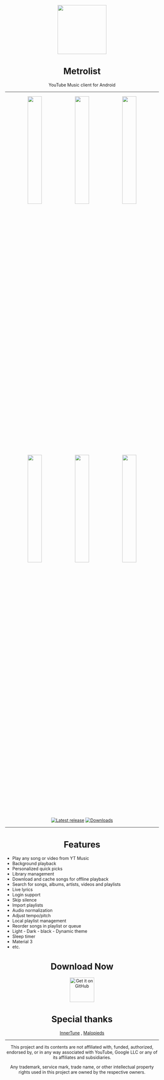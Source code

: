 <div align="center">
<img src="https://raw.githubusercontent.com/mostafaalagamy/Metrolist/main/ic_launcher_github.webp" width="160" height="160" style="display: block; margin: 0 auto"/>
<h1>Metrolist</h1>
<p>YouTube Music client for Android</p>
</div>

---

<p align="center">
  <img src="https://github.com/mostafaalagamy/Metrolist/blob/v6.0.0/screenshot_1.jpeg" width="30%" />
  <img src="https://github.com/mostafaalagamy/Metrolist/blob/v6.0.0/screenshot_2.jpeg" width="30%" />
  <img src="https://github.com/mostafaalagamy/Metrolist/blob/v6.0.0/screenshot_3.jpeg" width="30%" />

  <img src="https://github.com/mostafaalagamy/Metrolist/blob/v6.0.0/screenshot_4.jpeg" width="30%" />
  <img src="https://github.com/mostafaalagamy/Metrolist/blob/v6.0.0/screenshot_7.jpeg" width="30%" />
  <img src="https://github.com/mostafaalagamy/Metrolist/blob/v6.0.0/Screenshot_8.jpg" width="30%" />
</p>

<div align="center">

[![Latest release](https://img.shields.io/github/v/release/mostafaalagamy/Metrolist?style=for-the-badge)](https://github.com/mostafaalagamy/Metrolist/releases)
[![Downloads](https://img.shields.io/github/downloads/mostafaalagamy/Metrolist/total?style=for-the-badge)](https://github.com/mostafaalagamy/Metrolist/releases)
</div>

---

<div align="center">
<h1>Features</h1>
</div>

- Play any song or video from YT Music
- Background playback
- Personalized quick picks
- Library management
- Download and cache songs for offline playback
- Search for songs, albums, artists, videos and playlists
- Live lyrics
- Login support
- Skip silence
- Import playlists
- Audio normalization
- Adjust tempo/pitch
- Local playlist management
- Reorder songs in playlist or queue
- Light - Dark - black - Dynamic theme
- Sleep timer
- Material 3
- etc.

<div align="center">
<h1>Download Now</h1>

[<img src="https://raw.githubusercontent.com/WSTxda/QP-Gallery-Releases/master/Images/GitHub.svg"
alt='Get it on GitHub'
height="80">](https://github.com/mostafaalagamy/Metrolist/releases/latest/download/Metrolist.apk)


<div align="center">
<h1>Special thanks</h1>

[InnerTune](https://github.com/Malopieds/InnerTune) , [Malopieds](https://github.com/Malopieds)

---

This project and its contents are not affiliated with, funded, authorized, endorsed by, or in any way associated with YouTube, Google LLC or any of its affiliates and subsidiaries.

Any trademark, service mark, trade name, or other intellectual property rights used in this project are owned by the respective owners.
